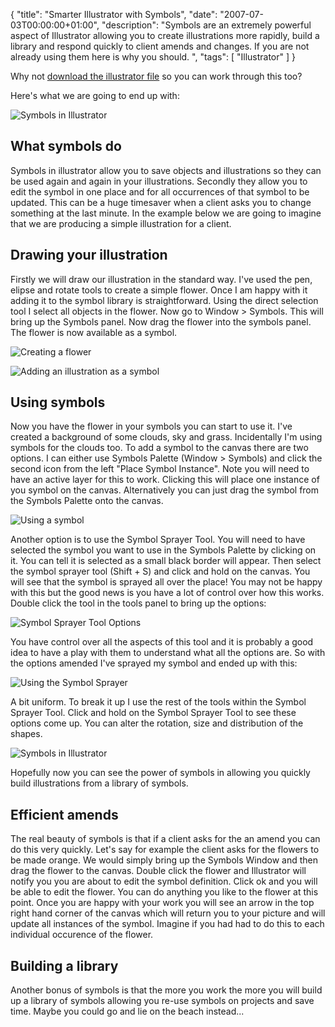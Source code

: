{
  "title": "Smarter Illustrator with Symbols",
  "date": "2007-07-03T00:00:00+01:00",
  "description": "Symbols are an extremely powerful aspect of Illustrator allowing you to create illustrations more rapidly, build a library and respond quickly to client amends and changes. If you are not already using them here is why you should. ",
  "tags": [
    "Illustrator"
  ]
}

Why not [download the illustrator file][1] so you can work through this too?

Here's what we are going to end up with:

![Symbols in Illustrator][2] 

## What symbols do

Symbols in illustrator allow you to save objects and illustrations so they can be used again and again in your illustrations. Secondly they allow you to edit the symbol in one place and for all occurrences of that symbol to be updated. This can be a huge timesaver when a client asks you to change something at the last minute. In the example below we are going to imagine that we are producing a simple illustration for a client.

## Drawing your illustration

Firstly we will draw our illustration in the standard way. I've used the pen, elipse and rotate tools to create a simple flower. Once I am happy with it adding it to the symbol library is straightforward. Using the direct selection tool I select all objects in the flower. Now go to Window > Symbols. This will bring up the Symbols panel. Now drag the flower into the symbols panel. The flower is now available as a symbol.

![Creating a flower][3] 

![Adding an illustration as a symbol][4] 

## Using symbols

Now you have the flower in your symbols you can start to use it. I've created a background of some clouds, sky and grass. Incidentally I'm using symbols for the clouds too. To add a symbol to the canvas there are two options. I can either use Symbols Palette (Window > Symbols) and click the second icon from the left "Place Symbol Instance". Note you will need to have an active layer for this to work. Clicking this will place one instance of you symbol on the canvas. Alternatively you can just drag the symbol from the Symbols Palette onto the canvas.

![Using a symbol][5] 

Another option is to use the Symbol Sprayer Tool. You will need to have selected the symbol you want to use in the Symbols Palette by clicking on it. You can tell it is selected as a small black border will appear. Then select the symbol sprayer tool (Shift + S) and click and hold on the canvas. You will see that the symbol is sprayed all over the place! You may not be happy with this but the good news is you have a lot of control over how this works. Double click the tool in the tools panel to bring up the options:

![Symbol Sprayer Tool Options][6] 

You have control over all the aspects of this tool and it is probably a good idea to have a play with them to understand what all the options are. So with the options amended I've sprayed my symbol and ended up with this:

![Using the Symbol Sprayer][7] 

A bit uniform. To break it up I use the rest of the tools within the Symbol Sprayer Tool. Click and hold on the Symbol Sprayer Tool to see these options come up. You can alter the rotation, size and distribution of the shapes.

![Symbols in Illustrator][2] 

Hopefully now you can see the power of symbols in allowing you quickly build illustrations from a library of symbols.

## Efficient amends

The real beauty of symbols is that if a client asks for the an amend you can do this very quickly. Let's say for example the client asks for the flowers to be made orange. We would simply bring up the Symbols Window and then drag the flower to the canvas. Double click the flower and Illustrator will notify you you are about to edit the symbol definition. Click ok and you will be able to edit the flower. You can do anything you like to the flower at this point. Once you are happy with your work you will see an arrow in the top right hand corner of the canvas which will return you to your picture and will update all instances of the symbol. Imagine if you had had to do this to each individual occurence of the flower.

## Building a library

Another bonus of symbols is that the more you work the more you will build up a library of symbols allowing you re-use symbols on projects and save time. Maybe you could go and lie on the beach instead...

 [1]: http://cdn.shapeshed.com/downloads/symbols.ai
 [2]: /images/articles/symbol_final.png 
 [3]: /images/articles/symbols_1.png 
 [4]: /images/articles/symbols_2.png 
 [5]: /images/articles/symbols_4.png 
 [6]: /images/articles/sprayer_tool_options.png 
 [7]: /images/articles/first_spray.png 
